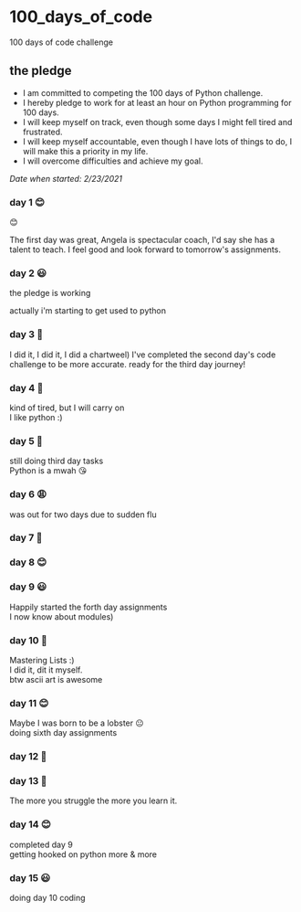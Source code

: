 # 100_days_of_code
100 days of code challenge



## **the pledge**
+ I am committed to competing the 100 days of Python challenge.
+ I hereby pledge to work for at least an hour on Python programming for 100 days.
+ I will keep myself on track, even though some days I might fell tired and frustrated.
+ I will keep myself accountable, even though I have lots of things to do, I will make this a priority in my life.
+ I will overcome difficulties and achieve my goal.

*Date when started: 2/23/2021*

### day 1 😊

:blush:

The first day was great, Angela is spectacular coach, I'd say she has a talent to teach. I feel good and look forward to tomorrow's assignments.

### day 2 😃

the pledge is working

actually i'm starting to get used to python

### day 3 💪

I did it, I did it, I did a chartweel) 
I've completed the second day's code challenge to be more accurate.
ready for the third day journey!

### day 4 💪

kind of tired, but I will carry on\
I like python :)

### day 5 😤

still doing third day tasks\
Python is a mwah 😘

### day 6 😩

was out for two days due to sudden flu 

### day 7 🐆

### day 8 😊

### day 9 😃

Happily started the forth day assignments\
I now know about modules)

### day 10 💪

Mastering Lists :)\
I did it, dit it myself. \
btw  ascii art is awesome

### day 11 😊

Maybe I was born to be a lobster 😐\
doing sixth day assignments

### day 12 💪

### day 13 😤

The more you struggle the more you learn it.

### day 14 😊

completed day 9 \
getting hooked on python more & more

### day 15 😃

doing day 10 coding